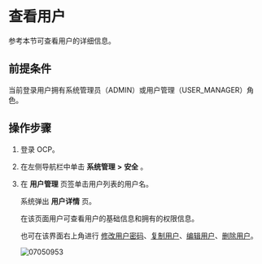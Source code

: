 查看用户
=========================

参考本节可查看用户的详细信息。

**前提条件**
-----------------------------

当前登录用户拥有系统管理员（ADMIN）或用户管理（USER_MANAGER）角色。

操作步骤
-------------------------

1. 登录 OCP。



2. 在左侧导航栏中单击 **系统管理** **\>** **安全** 。



3. 在 **用户管理** 页签单击用户列表的用户名。

   系统弹出 **用户详情** 页。

   在该页面用户可查看用户的基础信息和拥有的权限信息。

   也可在该界面右上角进行 [修改用户密码](../1000.using-system-management/900.change-user-password.md)、[复制用户](../1000.using-system-management/800.copy-user.md)、[编辑用户](../1000.using-system-management/700.edit-a-user.md)、[删除用户](../1000.using-system-management/1000.delete-a-user.md)。

   ![07050953](https://help-static-aliyun-doc.aliyuncs.com/assets/img/zh-CN/9015845261/p291184.png)
